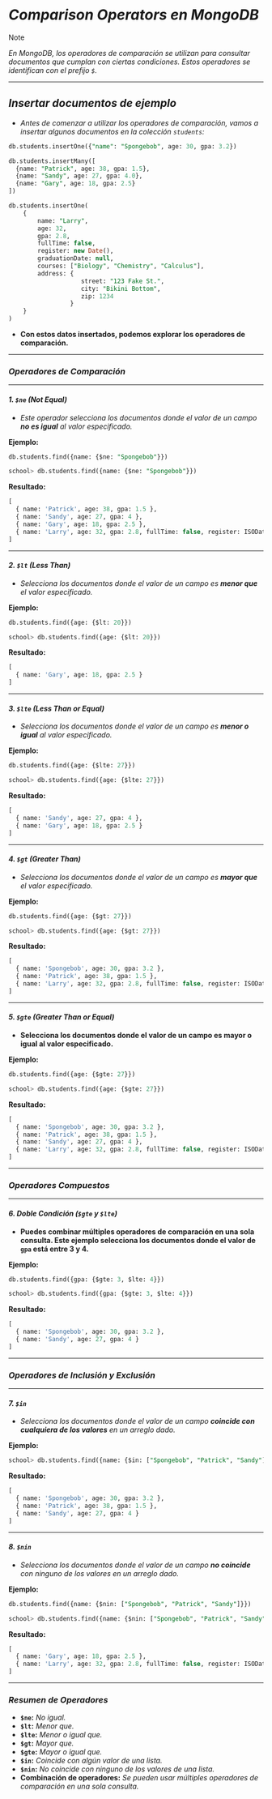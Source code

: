 <!-- Autor: Daniel Benjamin Perez Morales -->
<!-- GitHub: https://github.com/D4nitrix13 -->
<!-- Correo electrónico: danielperezdev@proton.me -->

# ***Comparison Operators en MongoDB***

> [!NOTE]
> *En MongoDB, los operadores de comparación se utilizan para consultar documentos que cumplan con ciertas condiciones. Estos operadores se identifican con el prefijo `$`.*

---

## ***Insertar documentos de ejemplo***

- *Antes de comenzar a utilizar los operadores de comparación, vamos a insertar algunos documentos en la colección `students`:*

```sql
db.students.insertOne({"name": "Spongebob", age: 30, gpa: 3.2})

db.students.insertMany([
  {name: "Patrick", age: 38, gpa: 1.5},
  {name: "Sandy", age: 27, gpa: 4.0},
  {name: "Gary", age: 18, gpa: 2.5}
])

db.students.insertOne(
    {
        name: "Larry",
        age: 32,
        gpa: 2.8,
        fullTime: false,
        register: new Date(),
        graduationDate: null,
        courses: ["Biology", "Chemistry", "Calculus"],
        address: {
                    street: "123 Fake St.",
                    city: "Bikini Bottom",
                    zip: 1234
                 }
    }
)
```

- **Con estos datos insertados, podemos explorar los operadores de comparación.**

---

### ***Operadores de Comparación***

---

#### ***1. `$ne` (Not Equal)***

- *Este operador selecciona los documentos donde el valor de un campo **no es igual** al valor especificado.*

**Ejemplo:**

```sql
db.students.find({name: {$ne: "Spongebob"}})
```

```sql
school> db.students.find({name: {$ne: "Spongebob"}})
```

**Resultado:**

```sql
[
  { name: 'Patrick', age: 38, gpa: 1.5 },
  { name: 'Sandy', age: 27, gpa: 4 },
  { name: 'Gary', age: 18, gpa: 2.5 },
  { name: 'Larry', age: 32, gpa: 2.8, fullTime: false, register: ISODate('2024-09-21T19:26:54.025Z'), graduationDate: null, courses: [ 'Biology', 'Chemistry', 'Calculus' ], address: { street: '123 Fake St.', city: 'Bikini Bottom', zip: 1234 } }
]
```

---

#### ***2. `$lt` (Less Than)***

- *Selecciona los documentos donde el valor de un campo es **menor que** el valor especificado.*

**Ejemplo:**

```sql
db.students.find({age: {$lt: 20}})
```

```sql
school> db.students.find({age: {$lt: 20}})
```

**Resultado:**

```sql
[
  { name: 'Gary', age: 18, gpa: 2.5 }
]
```

---

#### ***3. `$lte` (Less Than or Equal)***

- *Selecciona los documentos donde el valor de un campo es **menor o igual** al valor especificado.*

**Ejemplo:**

```sql
db.students.find({age: {$lte: 27}})
```

```sql
school> db.students.find({age: {$lte: 27}})
```

**Resultado:**

```sql
[
  { name: 'Sandy', age: 27, gpa: 4 },
  { name: 'Gary', age: 18, gpa: 2.5 }
]
```

---

#### ***4. `$gt` (Greater Than)***

- *Selecciona los documentos donde el valor de un campo es **mayor que** el valor especificado.*

**Ejemplo:**

```sql
db.students.find({age: {$gt: 27}})
```

```sql
school> db.students.find({age: {$gt: 27}})
```

**Resultado:**

```sql
[
  { name: 'Spongebob', age: 30, gpa: 3.2 },
  { name: 'Patrick', age: 38, gpa: 1.5 },
  { name: 'Larry', age: 32, gpa: 2.8, fullTime: false, register: ISODate('2024-09-21T19:26:54.025Z'), graduationDate: null, courses: [ 'Biology', 'Chemistry', 'Calculus' ], address: { street: '123 Fake St.', city: 'Bikini Bottom', zip: 1234 } }
]
```

---

#### ***5. `$gte` (Greater Than or Equal)***

- **Selecciona los documentos donde el valor de un campo es **mayor o igual** al valor especificado.**

**Ejemplo:**

```sql
db.students.find({age: {$gte: 27}})
```

```sql
school> db.students.find({age: {$gte: 27}})
```

**Resultado:**

```sql
[
  { name: 'Spongebob', age: 30, gpa: 3.2 },
  { name: 'Patrick', age: 38, gpa: 1.5 },
  { name: 'Sandy', age: 27, gpa: 4 },
  { name: 'Larry', age: 32, gpa: 2.8, fullTime: false, register: ISODate('2024-09-21T19:26:54.025Z'), graduationDate: null, courses: [ 'Biology', 'Chemistry', 'Calculus' ], address: { street: '123 Fake St.', city: 'Bikini Bottom', zip: 1234 } }
]
```

---

### ***Operadores Compuestos***

---

#### ***6. Doble Condición (`$gte` y `$lte`)***

- **Puedes combinar múltiples operadores de comparación en una sola consulta. Este ejemplo selecciona los documentos donde el valor de `gpa` está entre 3 y 4.**

**Ejemplo:**

```sql
db.students.find({gpa: {$gte: 3, $lte: 4}})
```

```sql
school> db.students.find({gpa: {$gte: 3, $lte: 4}})
```

**Resultado:**

```sql
[
  { name: 'Spongebob', age: 30, gpa: 3.2 },
  { name: 'Sandy', age: 27, gpa: 4 }
]
```

---

### ***Operadores de Inclusión y Exclusión***

---

#### ***7. `$in`***

- *Selecciona los documentos donde el valor de un campo **coincide con cualquiera de los valores** en un arreglo dado.*

**Ejemplo:**

```sql
school> db.students.find({name: {$in: ["Spongebob", "Patrick", "Sandy"]}})
```

**Resultado:**

```sql
[
  { name: 'Spongebob', age: 30, gpa: 3.2 },
  { name: 'Patrick', age: 38, gpa: 1.5 },
  { name: 'Sandy', age: 27, gpa: 4 }
]
```

---

#### ***8. `$nin`***

- *Selecciona los documentos donde el valor de un campo **no coincide** con ninguno de los valores en un arreglo dado.*

**Ejemplo:**

```sql
db.students.find({name: {$nin: ["Spongebob", "Patrick", "Sandy"]}})
```

```sql
school> db.students.find({name: {$nin: ["Spongebob", "Patrick", "Sandy"]}})
```

**Resultado:**

```sql
[
  { name: 'Gary', age: 18, gpa: 2.5 },
  { name: 'Larry', age: 32, gpa: 2.8, fullTime: false, register: ISODate('2024-09-21T19:26:54.025Z'), graduationDate: null, courses: [ 'Biology', 'Chemistry', 'Calculus' ], address: { street: '123 Fake St.', city: 'Bikini Bottom', zip: 1234 } }
]
```

---

### ***Resumen de Operadores***

- **`$ne`:** *No igual.*
- **`$lt`:** *Menor que.*
- **`$lte`:** *Menor o igual que.*
- **`$gt`:** *Mayor que.*
- **`$gte`:** *Mayor o igual que.*
- **`$in`:** *Coincide con algún valor de una lista.*
- **`$nin`:** *No coincide con ninguno de los valores de una lista.*
- **Combinación de operadores:** *Se pueden usar múltiples operadores de comparación en una sola consulta.*
